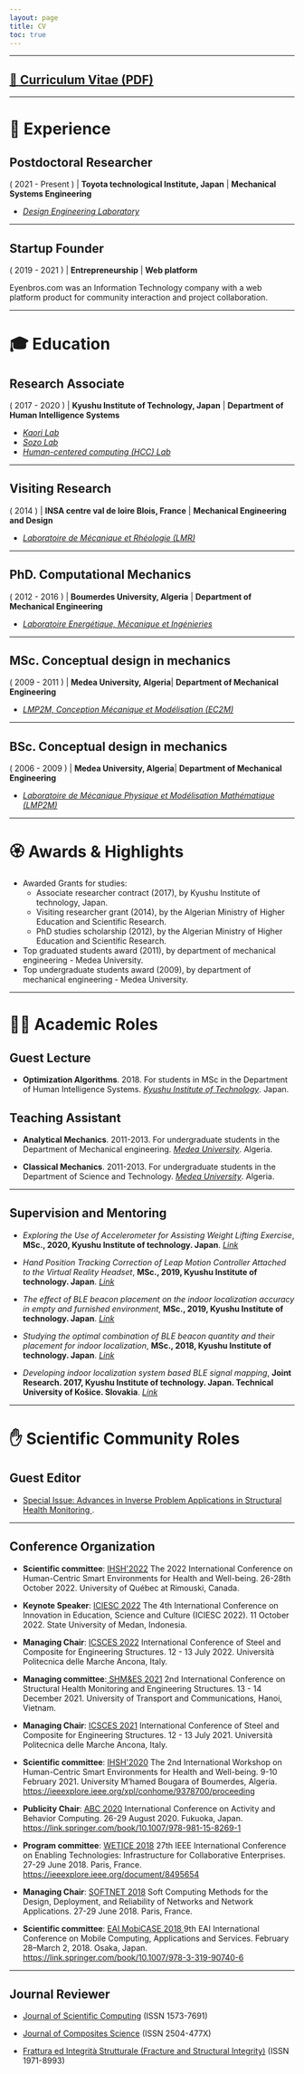 ```yaml
---
layout: page
title: CV
toc: true
---
```



---

## <a href="{{ site.baseurl }}{% link /assets/files/Brahim-Benaissa_CV.pdf %}" target="_blank"> 📎 Curriculum Vitae (PDF)</a>


---

# 🧰 Experience

## Postdoctoral Researcher
( 2021 - Present ) | **Toyota technological Institute, Japan** | **Mechanical Systems Engineering**



- <a href="https://www.toyota-ti.ac.jp/english/research/labolatories/mech/post-26.html" target="_blank">*Design Engineering Laboratory*</a>


---

## Startup Founder
( 2019 - 2021 ) | **Entrepreneurship** | **Web platform**

Eyenbros.com was an Information Technology company with a web platform product for community interaction and project
collaboration.  

---

# 🎓 Education

## Research Associate
( 2017 - 2020 ) | **Kyushu Institute of Technology, Japan** | **Department of Human Intelligence Systems**


- <a href="https://www.brain.kyutech.ac.jp/~kaori/" target="_blank">*Kaori Lab*</a>
- <a href="https://sozolab.jp/?locale=en" target="_blank">*Sozo Lab*</a>
- <a href="http://www.kyutech-hcclab.science-city.org/hcclab2020/pmwiki.php?n=Main.HomePage" target="_blank">*Human-centered computing (HCC) Lab*</a>

---

## Visiting Research
( 2014 ) | **INSA centre val de loire Blois, France** | **Mechanical Engineering and Design**


- <a href="https://lmr.univ-tours.fr/" target="_blank">*Laboratoire de Mécanique et Rhéologie (LMR)*</a>

---

## PhD. Computational Mechanics
( 2012 - 2016 ) | **Boumerdes University, Algeria** | **Department of  Mechanical Engineering**


- <a href="https://www.univ-boumerdes.dz/labo-de-rechercher/Energ%C3%A9tique,%20M%C3%A9canique%20et%20Ingenieries/index.php" target="_blank">*Laboratoire Energétique, Mécanique et Ingénieries*</a>


---

## MSc. Conceptual design in mechanics
( 2009 - 2011 ) | **Medea University, Algeria**| **Department of  Mechanical Engineering**


- <a href="http://www.univ-medea.dz/lmp2m/index.php/equipes/ec2m" target="_blank">*LMP2M, Conception Mécanique et Modélisation (EC2M)*</a>


---

## BSc. Conceptual design in mechanics
( 2006 - 2009 ) | **Medea University, Algeria**| **Department of  Mechanical Engineering**


- <a href="http://www.univ-medea.dz/lmp2m/" target="_blank">*Laboratoire de Mécanique Physique et Modélisation Mathématique  (LMP2M)*</a>

---

# 🏵️ Awards & Highlights

- Awarded Grants for studies:
    - Associate researcher contract (2017), by Kyushu Institute of technology, Japan.  
    - Visiting researcher grant (2014), by the Algerian Ministry of Higher Education and Scientific Research.
    - PhD studies scholarship (2012), by the Algerian Ministry of Higher Education and Scientific Research.
- Top graduated students award (2011), by department of mechanical engineering  - Medea University.
- Top undergraduate students award (2009), by department of mechanical engineering  - Medea University.

---

# 👨‍🏫 Academic Roles

## Guest Lecture

- **Optimization Algorithms**. 2018. For students in MSc in the Department of Human Intelligence Systems. <a href="https://www.kyutech.ac.jp/english/" target="_blank">*Kyushu Institute of Technology*</a>. Japan.

## Teaching Assistant

- **Analytical Mechanics**. 2011-2013. For undergraduate students in the Department of Mechanical engineering. <a href="http://www.univ-medea.dz/en/" target="_blank">*Medea University*</a>. Algeria.

- **Classical Mechanics**. 2011-2013. For undergraduate students in the Department of Science and Technology. <a href="http://www.univ-medea.dz/en/" target="_blank">*Medea University*</a>. Algeria.

---

## Supervision and Mentoring

- *Exploring the Use of Accelerometer for Assisting Weight Lifting Exercise*, **MSc.,  2020, Kyushu Institute of technology. Japan**. <a href="http://sozolab.jp/publications/605-exploring-the-use-of-accelerometer-for" target="_blank">*Link*</a>

- *Hand Position Tracking Correction of Leap Motion Controller Attached to the Virtual Reality Headset*, **MSc.,  2019, Kyushu Institute of technology. Japan**. <a href="https://hyokadb02.jimu.kyutech.ac.jp/html/190_ronbn_ja.html" target="_blank">*Link*</a>

- *The effect of BLE beacon placement on the indoor localization accuracy in empty and furnished environment*, **MSc.,  2019, Kyushu Institute of technology. Japan**. <a href="https://www.brain.kyutech.ac.jp/~kaori/html/html/list-m-jp.html" target="_blank">*Link*</a>

- *Studying the optimal combination of BLE beacon quantity and their placement  for indoor localization*, **MSc.,  2018, Kyushu Institute of technology. Japan**. <a href="https://www.brain.kyutech.ac.jp/~kaori/html/html/list-m-jp.html" target="_blank">*Link*</a>

- *Developing indoor localization system based BLE signal mapping*, **Joint Research.  2017, Kyushu Institute of technology. Japan. Technical University of Košice. Slovakia**. <a href="https://hyokadb02.jimu.kyutech.ac.jp/html/190_ronbn_1_ja.html" target="_blank">*Link*</a>

---

# ✋ Scientific Community Roles

## Guest Editor

- <a href="https://www.mdpi.com/journal/buildings/special_issues/OR578F0237" target="_blank"> Special Issue: Advances in Inverse Problem Applications in Structural Health Monitoring </a>.  

  <!-- https://jurnal.unimed.ac.id/2012/index.php/jids -->
---

## Conference Organization

- **Scientific committee**: <a href="https://ihsh2022.uqar.ca/" target="_blank"> IHSH'2022</a>  The 2022 International Conference on Human-Centric Smart Environments for Health and Well-being. 26-28th October 2022. University of Québec at Rimouski, Canada.

- **Keynote Speaker**: <a href="https://iciesc.unimed.ac.id/2022/" target="_blank"> ICIESC 2022</a>  The 4th International Conference on Innovation in Education, Science and Culture (ICIESC 2022). 11 October 2022. State University of Medan, Indonesia.

- **Managing Chair**: <a href="https://icsces.com/" target="_blank"> ICSCES 2022</a>  International Conference of Steel and Composite for Engineering Structures. 12 - 13 July 2022. Università Politecnica delle Marche Ancona, Italy.

- **Managing committee**:<a href="https://shmes.org/" target="_blank"> SHM&ES 2021</a> 2nd International Conference on Structural Health Monitoring and Engineering Structures. 13 - 14 December 2021. University of Transport and Communications, Hanoi, Vietnam.

- **Managing Chair**: <a href="https://icsces.org/" target="_blank"> ICSCES 2021</a> International Conference of Steel and Composite for Engineering Structures. 12 - 13 July 2021. Università Politecnica delle Marche Ancona, Italy.

- **Scientific committee**: <a href="https://ihsh2020.univ-boumerdes.dz/" target="_blank"> IHSH'2020</a>  The 2nd International Workshop on Human-Centric Smart Environments for Health and Well-being.  9-10 February 2021. University M’hamed Bougara of Boumerdes, Algeria.<a href="https://ieeexplore.ieee.org/xpl/conhome/9378700/proceeding" target="_blank"> https://ieeexplore.ieee.org/xpl/conhome/9378700/proceeding</a>

- **Publicity Chair**: <a href="https://abc-research.github.io/2020/" target="_blank"> ABC 2020</a> International Conference on Activity and Behavior Computing. 26-29 August 2020. Fukuoka, Japan. <a href="https://link.springer.com/book/10.1007/978-981-15-8269-1" target="_blank"> https://link.springer.com/book/10.1007/978-981-15-8269-1</a>

- **Program committee**: <a href="https://eexposit.perso.univ-pau.fr/wetice/" target="_blank"> WETICE 2018</a> 27th IEEE International Conference on Enabling Technologies: Infrastructure for Collaborative Enterprises. 27-29 June 2018. Paris, France. <a href="https://ieeexplore.ieee.org/document/8495654" target="_blank"> https://ieeexplore.ieee.org/document/8495654</a>

- **Managing Chair**: <a href="http://www.olab-dynamics.net/wetice2018/softnet.html" target="_blank"> SOFTNET 2018</a> Soft Computing Methods for the Design, Deployment, and Reliability of Networks and Network Applications. 27-29 June 2018. Paris, France.

- **Scientific committee**: <a href="https://mobicase.eai-conferences.org/2021/" target="_blank"> EAI MobiCASE 2018 </a>  9th EAI International Conference on Mobile Computing, Applications and Services. February 28–March 2, 2018. Osaka, Japan. <a href="https://link.springer.com/book/10.1007/978-3-319-90740-6" target="_blank"> https://link.springer.com/book/10.1007/978-3-319-90740-6</a>

---

## Journal Reviewer

- <a href="https://www.springer.com/journal/10915" target="_blank"> Journal of Scientific Computing</a> (ISSN 1573-7691)

- <a href="https://www.mdpi.com/journal/jcs" target="_blank"> Journal of Composites Science</a> (ISSN 2504-477X)

- <a href="https://www.fracturae.com/index.php/fis/about" target="_blank"> Frattura ed Integrità Strutturale (Fracture and Structural Integrity)</a> (ISSN 1971-8993)
